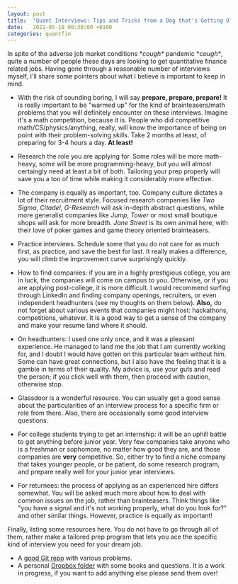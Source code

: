 ```yaml
---
layout: post
title:  "Quant Interviews: Tips and Tricks from a Dog that's Getting Older"
date:   2021-05-18 00:30:00 +0100
categories: quantfin
---
```

In spite of the adverse job market conditions \**cough\** pandemic \**cough\**, quite a number of people these days are looking to get quantitative finance related jobs. Having gone through a reasonable number of interviews myself, I'll share some pointers about what I believe is important to keep in mind.

- With the risk of sounding boring, I will say **prepare, prepare, prepare!** It is really important to be "warmed up" for the kind of brainteasers/math problems that you will definitely encounter on these interviews. Imagine it's a math competition, because it is. People who did competitive math/CS/physics/anything, really, will know the importance of being on point with their problem-solving skills. Take 2 months at least, of preparing for 3-4 hours a day. **At least!**

- Research the role you are applying for. Some roles will be more math-heavy, some will be more programming-heavy, but you will almost certaingly need at least a bit of both. Tailoring your prep properly will save you a ton of time while making it considerably more effective.

- The company is equally as important, too. Company culture dictates a lot of their recruitment style. Focused research companies like *Two Sigma*, *Citadel*, *G-Research* will ask in-depth abstract questions, while more generalist companies like *Jump*, *Tower* or most small boutique shops will ask for more breadth. *Jane Street* is its own animal here, with their love of poker games and game theory oriented brainteasers.

- Practice interviews. Schedule some that you do not care for as much first, as practice, and save the best for last. It really makes a difference, you will climb the improvement curve surprisingly quickly.

- How to find companies: if you are in a highly prestigious college, you are in luck, the companies will come on campus to you. Otherwise, or if you are applying post-college, it is more difficult. I would recommend surfing through LinkedIn and finding company openings, recruiters, or even independent headhunters (see my thoughts on them below). **Also,** do not forget about various events that companies might host: hackathons, competitions, whatever. It is a good way to get a sense of the company and make your resume land where it should.

- On headhunters: I used one only once, and it was a pleasant experience. He managed to land me the job that I am currently working for, and I doubt I would have gotten on this particular team without him. Some can have great connections, but I also have the feeling that it is a gamble in terms of their quality. My advice is, use your guts and read the person; if you click well with them, then proceed with caution, otherwise stop.

- Glassdoor is a wonderful resource. You can usually get a good sense about the particularities of an interview process for a specific firm or role from there. Also, there are occasionally some good interview questions.

- For college students trying to get an internship: it will be an uphill battle to get anything before junior year. Very few companies take anyone who is a freshman or sophomore, no matter how good they are, and those companies are **very** competitive. So, either try to find a niche company that takes younger people, or be patient, do some research program, and prepare really well for your junior year interviews.

- For returnees: the process of applying as an experienced hire differs somewhat. You will be asked much more about how to deal with common issues on the job, rather than brainteasers. Think things like "you have a signal and it's not working properly, what do you look for?" and other similar things. However, practice is equally as important!

Finally, listing some resources here. You do not have to go through all of them, rather make a tailored prep program that lets you ace the specific kind of interview you need for your dream job.
- A [good Git repo](https://github.com/kojino/120-Data-Science-Interview-Questions) with various problems.
- A personal [Dropbox folder](https://www.dropbox.com/sh/ycirr4w2p3u5y5h/AADJ0xFpQ5pjn7iUQFtvA-R8a?dl=0) with some books and questions. It is a work in progress, if you want to add anything else please send them over!